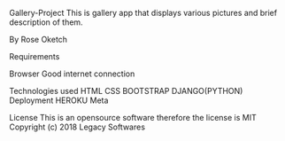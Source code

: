 Gallery-Project
This is gallery app that displays various pictures and brief description of them.

By Rose Oketch

Requirements

Browser
Good internet connection

Technologies used
HTML
CSS
BOOTSTRAP
DJANGO(PYTHON)
Deployment
HEROKU
Meta

License
This is an opensource software therefore the license is MIT 
Copyright (c) 2018 Legacy Softwares
